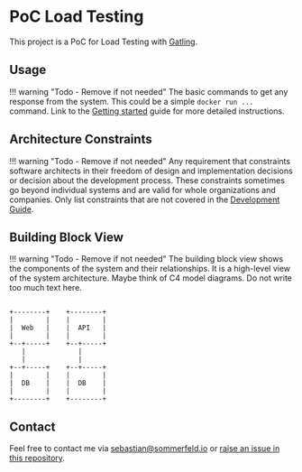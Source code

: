 <!-- ---
hide:
  - navigation
--- -->

# PoC Load Testing

[file-issues]: https://github.com/sebastian-sommerfeld-io/poc-load-testing/issues

This project is a PoC for Load Testing with [Gatling](https://gatling.io).

## Usage

!!! warning "Todo - Remove if not needed"
    The basic commands to get any response from the system. This could be a simple `docker run ...` command. Link to the [Getting started](usage/index.md) guide for more detailed instructions.

## Architecture Constraints

!!! warning "Todo - Remove if not needed"
    Any requirement that constraints software architects in their freedom of design and implementation decisions or decision about the development process. These constraints sometimes go beyond individual systems and are valid for whole organizations and companies. Only list constraints that are not covered in the [Development Guide](about/development-guide.md).

## Building Block View

!!! warning "Todo - Remove if not needed"
    The building block view shows the components of the system and their relationships. It is a high-level view of the system architecture. Maybe think of C4 model diagrams. Do not write too much text here.

```kroki-ditaa

+--------+    +--------+
|        |    |        |
|  Web   |    |  API   |
|        |    |        |
+--+-----+    +--+-----+
   |             |
   |             |
+--+-----+    +--+-----+
|        |    |        |
|  DB    |    |  DB    |
|        |    |        |
+--------+    +--------+
```

## Contact

Feel free to contact me via <sebastian@sommerfeld.io> or [raise an issue in this repository][file-issues].
